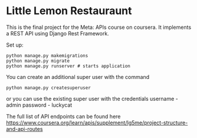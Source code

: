 # Little Lemon Restauraunt

This is the final project for the Meta: APIs course on coursera.
It implements a REST API using Django Rest Framework.

Set up:
```
python manage.py makemigrations
python manage.py migrate
python manage.py runserver # starts application
```

You can create an additional super user with the command
```
python manage.py createsuperuser
```
or you can use the existing super user with the credentials
username - admin
password - luckycat

The full list of API endpoints can be found here
https://www.coursera.org/learn/apis/supplement/Ig5me/project-structure-and-api-routes
